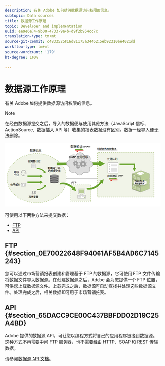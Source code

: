 ```yaml
---
description: 有关 Adobe 如何提供数据源访问权限的信息。
subtopic: Data sources
title: 数据源工作原理
topic: Developer and implementation
uuid: ee9e6e74-9b00-4733-9a4b-d9f2b954cc7c
translation-type: tm+mt
source-git-commit: c4833525816d81175a3446215eb92310ee4021dd
workflow-type: tm+mt
source-wordcount: '179'
ht-degree: 100%

---
```



# 数据源工作原理

有关 Adobe 如何提供数据源访问权限的信息。

>[!NOTE]
>
> 在经由数据源提交之后，导入的数据便与使用其他方法（JavaScript 信标、ActionSource、数据插入 API 等）收集的报表数据没有区别。数据一经导入便无法删除。

![](assets/data_sources_overview.png)

可使用以下两种方法来提交数据：

* [FTP](/help/import/c-data-sources/datasrc-how-data-sources-works.md#section_0E70022648F94061AF5B4AD6C7145243)
* [API](/help/import/c-data-sources/datasrc-how-data-sources-works.md#section_65DACC9CE00C437BBFDD02D19C25A4BD)

## FTP {#section_0E70022648F94061AF5B4AD6C7145243}

您可以通过市场营销报表创建和管理基于 FTP 的数据源，它可使用 FTP 文件传输将数据文件导入数据源。在创建数据源之后，Adobe 会为您提供一个 FTP 位置，可供您上载数据源文件。上载完成之后，数据源可自动查找并处理这些数据源文件。处理完成之后，相关数据即可用于市场营销报表。

## API {#section_65DACC9CE00C437BBFDD02D19C25A4BD}

Adobe 提供的数据源 API，可让您以编程方式将自己的应用程序链接到数据源。这种方式不再需要中间 FTP 服务器，也不需要经由 HTTP、SOAP 和 REST 传输数据。

请参阅[数据源 API 文档](https://github.com/AdobeDocs/analytics-1.4-apis/tree/master/docs/data-sources-api)。

